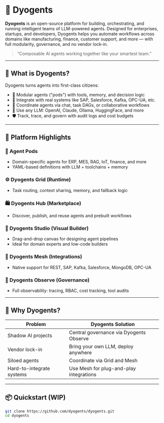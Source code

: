 # 🧠 Dyogents

**Dyogents** is an open-source platform for building, orchestrating, and running intelligent teams of LLM-powered agents. Designed for enterprises, startups, and developers, Dyogents helps you automate workflows across domains like manufacturing, finance, customer support, and more — with full modularity, governance, and no vendor lock-in.

> “Composable AI agents working together like your smartest team.”

---

## 🚀 What is Dyogents?

Dyogents turns agents into first-class citizens:
- 🤖 Modular agents ("pods") with tools, memory, and decision logic
- 🔌 Integrate with real systems like SAP, Salesforce, Kafka, OPC-UA, etc.
- 🔁 Coordinate agents via chat, task DAGs, or collaborative workflows
- 🧠 Use any LLM: OpenAI, Claude, Ollama, HuggingFace, and more
- 🛡 Track, trace, and govern with audit logs and cost budgets

---

## 🔧 Platform Highlights

### 🧱 Agent Pods
- Domain-specific agents for ERP, MES, RAG, IoT, finance, and more
- YAML-based definitions with LLM + toolchains + memory

### ⚙️ Dyogents Grid (Runtime)
- Task routing, context sharing, memory, and fallback logic

### 🛍 Dyogents Hub (Marketplace)
- Discover, publish, and reuse agents and prebuilt workflows

### 🎨 Dyogents Studio (Visual Builder)
- Drag-and-drop canvas for designing agent pipelines
- Ideal for domain experts and low-code builders

### 🔌 Dyogents Mesh (Integrations)
- Native support for REST, SAP, Kafka, Salesforce, MongoDB, OPC-UA

### 🔐 Dyogents Observe (Governance)
- Full observability: tracing, RBAC, cost tracking, tool audits

---

## 🧠 Why Dyogents?

| Problem                     | Dyogents Solution                              |
|----------------------------|-------------------------------------------------|
| Shadow AI projects         | Central governance via Dyogents Observe        |
| Vendor lock-in             | Bring your own LLM, deploy anywhere             |
| Siloed agents              | Coordinate via Grid and Mesh                   |
| Hard-to-integrate systems  | Use Mesh for plug-and-play integrations        |

---

## 📦 Quickstart (WIP)

```bash
git clone https://github.com/dyogents/dyogents.git
cd dyogents
